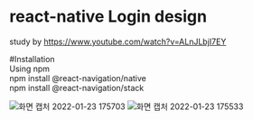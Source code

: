 # react-native Login design
 study by https://www.youtube.com/watch?v=ALnJLbjI7EY

#Installation<br/>
Using npm<br/>
npm install @react-navigation/native<br/>
npm install @react-navigation/stack

![화면 캡처 2022-01-23 175703](https://user-images.githubusercontent.com/80196373/150671817-d305f695-89fe-4da9-b500-3eaa817871b5.png)
![화면 캡처 2022-01-23 175533](https://user-images.githubusercontent.com/80196373/150671818-7acb27dd-ac94-4e91-a163-a1e69411e552.png)

